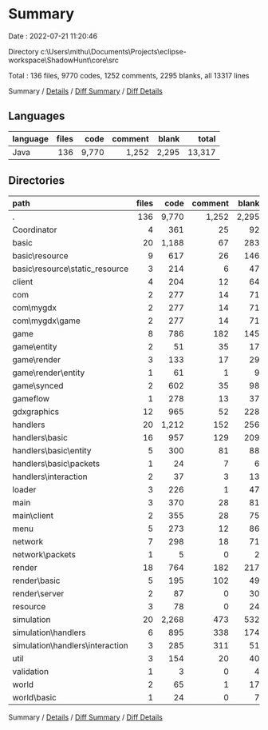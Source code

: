 # Summary

Date : 2022-07-21 11:20:46

Directory c:\\Users\\mithu\\Documents\\Projects\\eclipse-workspace\\ShadowHunt\\core\\src

Total : 136 files,  9770 codes, 1252 comments, 2295 blanks, all 13317 lines

Summary / [Details](details.md) / [Diff Summary](diff.md) / [Diff Details](diff-details.md)

## Languages
| language | files | code | comment | blank | total |
| :--- | ---: | ---: | ---: | ---: | ---: |
| Java | 136 | 9,770 | 1,252 | 2,295 | 13,317 |

## Directories
| path | files | code | comment | blank | total |
| :--- | ---: | ---: | ---: | ---: | ---: |
| . | 136 | 9,770 | 1,252 | 2,295 | 13,317 |
| Coordinator | 4 | 361 | 25 | 92 | 478 |
| basic | 20 | 1,188 | 67 | 283 | 1,538 |
| basic\\resource | 9 | 617 | 26 | 146 | 789 |
| basic\\resource\\static_resource | 3 | 214 | 6 | 47 | 267 |
| client | 4 | 204 | 12 | 64 | 280 |
| com | 2 | 277 | 14 | 71 | 362 |
| com\\mygdx | 2 | 277 | 14 | 71 | 362 |
| com\\mygdx\\game | 2 | 277 | 14 | 71 | 362 |
| game | 8 | 786 | 182 | 145 | 1,113 |
| game\\entity | 2 | 51 | 35 | 17 | 103 |
| game\\render | 3 | 133 | 17 | 29 | 179 |
| game\\render\\entity | 1 | 61 | 1 | 9 | 71 |
| game\\synced | 2 | 602 | 35 | 98 | 735 |
| gameflow | 1 | 278 | 13 | 37 | 328 |
| gdxgraphics | 12 | 965 | 52 | 228 | 1,245 |
| handlers | 20 | 1,212 | 152 | 256 | 1,620 |
| handlers\\basic | 16 | 957 | 129 | 209 | 1,295 |
| handlers\\basic\\entity | 5 | 300 | 81 | 88 | 469 |
| handlers\\basic\\packets | 1 | 24 | 7 | 6 | 37 |
| handlers\\interaction | 2 | 37 | 3 | 13 | 53 |
| loader | 3 | 226 | 1 | 47 | 274 |
| main | 3 | 370 | 28 | 81 | 479 |
| main\\client | 2 | 355 | 28 | 75 | 458 |
| menu | 5 | 273 | 12 | 86 | 371 |
| network | 7 | 298 | 18 | 71 | 387 |
| network\\packets | 1 | 5 | 0 | 2 | 7 |
| render | 18 | 764 | 182 | 217 | 1,163 |
| render\\basic | 5 | 195 | 102 | 49 | 346 |
| render\\server | 2 | 87 | 0 | 30 | 117 |
| resource | 3 | 78 | 0 | 24 | 102 |
| simulation | 20 | 2,268 | 473 | 532 | 3,273 |
| simulation\\handlers | 6 | 895 | 338 | 174 | 1,407 |
| simulation\\handlers\\interaction | 3 | 285 | 311 | 51 | 647 |
| util | 3 | 154 | 20 | 40 | 214 |
| validation | 1 | 3 | 0 | 4 | 7 |
| world | 2 | 65 | 1 | 17 | 83 |
| world\\basic | 1 | 24 | 0 | 7 | 31 |

Summary / [Details](details.md) / [Diff Summary](diff.md) / [Diff Details](diff-details.md)